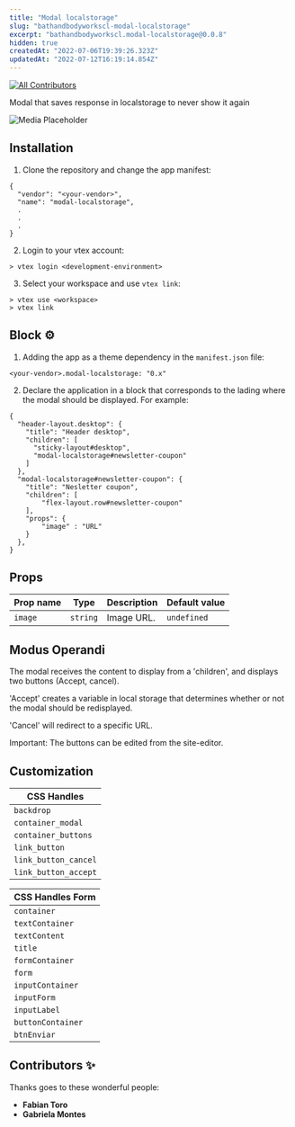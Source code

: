 ```yaml
---
title: "Modal localstorage"
slug: "bathandbodyworkscl-modal-localstorage"
excerpt: "bathandbodyworkscl.modal-localstorage@0.0.8"
hidden: true
createdAt: "2022-07-06T19:39:26.323Z"
updatedAt: "2022-07-12T16:19:14.854Z"
---
```

[![All Contributors](https://img.shields.io/badge/all_contributors-1-orange.svg?style=flat-square)](#contributors-)

Modal that saves response in localstorage to never show it again

![Media Placeholder](./newsletter-coupon.PNG)

## Installation 
1. Clone the repository and change the app manifest:
```
{
  "vendor": "<your-vendor>",
  "name": "modal-localstorage",
  .
  .
  .
}
```
2. Login to your vtex account:
```
> vtex login <development-environment>
```
3. Select your workspace and use `vtex link`:
```
> vtex use <workspace>
> vtex link
```

## Block ⚙
1. Adding the app as a theme dependency in the `manifest.json` file:
```
<your-vendor>.modal-localstorage: "0.x"
```
2. Declare the application in a block that corresponds to the lading where the modal should be displayed. For example:
```
{
  "header-layout.desktop": {
    "title": "Header desktop",
    "children": [
      "sticky-layout#desktop",
      "modal-localstorage#newsletter-coupon"
    ]
  },
  "modal-localstorage#newsletter-coupon": {
    "title": "Nesletter coupon",
    "children": [
        "flex-layout.row#newsletter-coupon"
    ],
    "props": {
        "image" : "URL"
    }
  },
}
```

## Props

| Prop name    | Type            | Description    | Default value                                                                                                                               |
| ------------ | --------------- | --------------------------------------------------------------------------------------------------------------------------------------------- | ---------- |
| `image` | `string` | Image URL. | `undefined`   |

## Modus Operandi

The modal receives the content to display from a 'children', and displays two buttons (Accept, cancel). 

'Accept' creates a variable in local storage that determines whether or not the modal should be redisplayed. 

'Cancel' will redirect to a specific URL.

Important: The buttons can be edited from the site-editor.

## Customization

| CSS Handles |
| ----------- |
| `backdrop` |
| `container_modal` |
| `container_buttons` |
| `link_button` |
| `link_button_cancel` |
| `link_button_accept` |

| CSS Handles Form |
| ----------- |
| `container` |
| `textContainer` |
| `textContent` |
| `title` |
| `formContainer` |
| `form` |
| `inputContainer` |
| `inputForm` |
| `inputLabel` |
| `buttonContainer` |
| `btnEnviar` |
## Contributors ✨

Thanks goes to these wonderful people:

<!-- ALL-CONTRIBUTORS-LIST:START - Do not remove or modify this section -->
<!-- prettier-ignore-start -->
<!-- markdownlint-disable -->
<!-- markdownlint-enable -->
<!-- prettier-ignore-end -->

<!-- ALL-CONTRIBUTORS-LIST:END -->

- **Fabian Toro** 
- **Gabriela Montes**